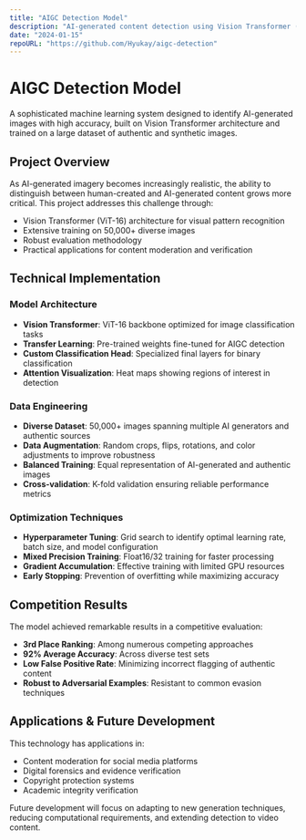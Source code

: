```yaml
---
title: "AIGC Detection Model"
description: "AI-generated content detection using Vision Transformer (ViT-16)"
date: "2024-01-15"
repoURL: "https://github.com/Hyukay/aigc-detection"
---
```


# AIGC Detection Model

A sophisticated machine learning system designed to identify AI-generated images with high accuracy, built on Vision Transformer architecture and trained on a large dataset of authentic and synthetic images.

## Project Overview

As AI-generated imagery becomes increasingly realistic, the ability to distinguish between human-created and AI-generated content grows more critical. This project addresses this challenge through:

- Vision Transformer (ViT-16) architecture for visual pattern recognition
- Extensive training on 50,000+ diverse images
- Robust evaluation methodology
- Practical applications for content moderation and verification

## Technical Implementation

### Model Architecture

- **Vision Transformer**: ViT-16 backbone optimized for image classification tasks
- **Transfer Learning**: Pre-trained weights fine-tuned for AIGC detection
- **Custom Classification Head**: Specialized final layers for binary classification
- **Attention Visualization**: Heat maps showing regions of interest in detection

### Data Engineering

- **Diverse Dataset**: 50,000+ images spanning multiple AI generators and authentic sources
- **Data Augmentation**: Random crops, flips, rotations, and color adjustments to improve robustness
- **Balanced Training**: Equal representation of AI-generated and authentic images
- **Cross-validation**: K-fold validation ensuring reliable performance metrics

### Optimization Techniques

- **Hyperparameter Tuning**: Grid search to identify optimal learning rate, batch size, and model configuration
- **Mixed Precision Training**: Float16/32 training for faster processing
- **Gradient Accumulation**: Effective training with limited GPU resources
- **Early Stopping**: Prevention of overfitting while maximizing accuracy

## Competition Results

The model achieved remarkable results in a competitive evaluation:

- **3rd Place Ranking**: Among numerous competing approaches
- **92% Average Accuracy**: Across diverse test sets
- **Low False Positive Rate**: Minimizing incorrect flagging of authentic content
- **Robust to Adversarial Examples**: Resistant to common evasion techniques

## Applications & Future Development

This technology has applications in:

- Content moderation for social media platforms
- Digital forensics and evidence verification
- Copyright protection systems
- Academic integrity verification

Future development will focus on adapting to new generation techniques, reducing computational requirements, and extending detection to video content. 